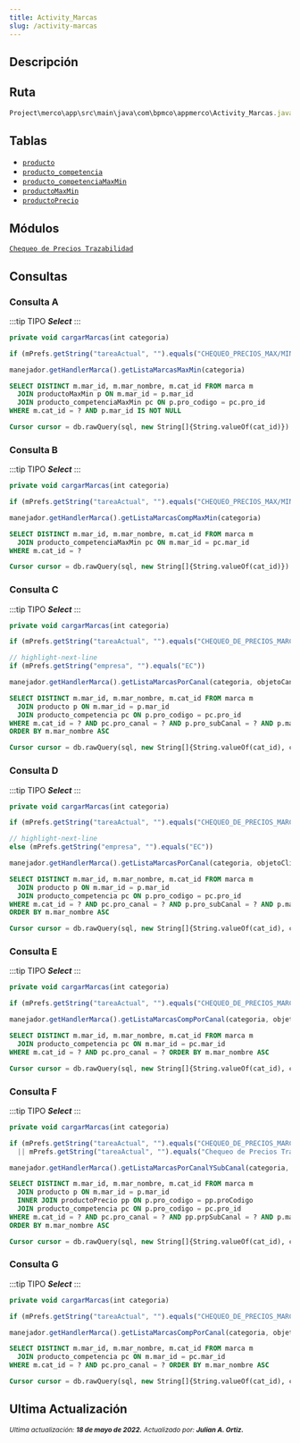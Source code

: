 ```yaml
---
title: Activity_Marcas
slug: /activity-marcas
---
```


## Descripción

## Ruta

```js
Project\merco\app\src\main\java\com\bpmco\appmerco\Activity_Marcas.java
```

## Tablas

- [```producto```](./../sincronizacion/tablas/producto.md)
- [```producto_competencia```](./../sincronizacion/tablas/producto_competencia.md)
- [```producto_competenciaMaxMin```](./../sincronizacion/tablas/producto_competenciaMaxMin.md)
- [```productoMaxMin```](./../sincronizacion/tablas/productoMaxMin.md)  
- [```productoPrecio```](./../sincronizacion/tablas/productoPrecio.md)

## Módulos

[```Chequeo de Precios Trazabilidad```](../modules/modulo-44.md)

## Consultas

### Consulta A

:::tip TIPO
***Select***
:::

```js title="Método desde donde se invoca"
private void cargarMarcas(int categoria)
```

```js title="Condiciones"
if (mPrefs.getString("tareaActual", "").equals("CHEQUEO_PRECIOS_MAX/MIN"))
```

```js title="Método"
manejador.getHandlerMarca().getListaMarcasMaxMin(categoria)
```

```sql title="Query"
SELECT DISTINCT m.mar_id, m.mar_nombre, m.cat_id FROM marca m
  JOIN productoMaxMin p ON m.mar_id = p.mar_id
  JOIN producto_competenciaMaxMin pc ON p.pro_codigo = pc.pro_id
WHERE m.cat_id = ? AND p.mar_id IS NOT NULL

Cursor cursor = db.rawQuery(sql, new String[]{String.valueOf(cat_id)})
```

### Consulta B

:::tip TIPO
***Select***
:::

```js title="Método desde donde se invoca"
private void cargarMarcas(int categoria)
```

```js title="Condiciones"
if (mPrefs.getString("tareaActual", "").equals("CHEQUEO_PRECIOS_MAX/MIN"))
```

```js title="Método"
manejador.getHandlerMarca().getListaMarcasCompMaxMin(categoria)
```

```sql title="Query"
SELECT DISTINCT m.mar_id, m.mar_nombre, m.cat_id FROM marca m
  JOIN producto_competenciaMaxMin pc ON m.mar_id = pc.mar_id
WHERE m.cat_id = ? 

Cursor cursor = db.rawQuery(sql, new String[]{String.valueOf(cat_id)})
```

### Consulta C

:::tip TIPO
***Select***
:::

```js title="Método desde donde se invoca"
private void cargarMarcas(int categoria)
```

```js title="Condiciones"
if (mPrefs.getString("tareaActual", "").equals("CHEQUEO_DE_PRECIOS_MARCAS"))

// highlight-next-line
if (mPrefs.getString("empresa", "").equals("EC"))
```

```js title="Método"
manejador.getHandlerMarca().getListaMarcasPorCanal(categoria, objetoCanal.getId(), objetoCliente.getCli_subCanal())
```

```sql title="Query"
SELECT DISTINCT m.mar_id, m.mar_nombre, m.cat_id FROM marca m
  JOIN producto p ON m.mar_id = p.mar_id
  JOIN producto_competencia pc ON p.pro_codigo = pc.pro_id
WHERE m.cat_id = ? AND pc.pro_canal = ? AND p.pro_subCanal = ? AND p.mar_id IS NOT NULL
ORDER BY m.mar_nombre ASC

Cursor cursor = db.rawQuery(sql, new String[]{String.valueOf(cat_id), canal, subCanal})
```

### Consulta D

:::tip TIPO
***Select***
:::

```js title="Método desde donde se invoca"
private void cargarMarcas(int categoria)
```

```js title="Condiciones"
if (mPrefs.getString("tareaActual", "").equals("CHEQUEO_DE_PRECIOS_MARCAS"))

// highlight-next-line
else (mPrefs.getString("empresa", "").equals("EC"))
```

```js title="Método"
manejador.getHandlerMarca().getListaMarcasPorCanal(categoria, objetoCliente.getCli_canal(), objetoCliente.getCli_subCanal())
```

```sql title="Query"
SELECT DISTINCT m.mar_id, m.mar_nombre, m.cat_id FROM marca m
  JOIN producto p ON m.mar_id = p.mar_id
  JOIN producto_competencia pc ON p.pro_codigo = pc.pro_id
WHERE m.cat_id = ? AND pc.pro_canal = ? AND p.pro_subCanal = ? AND p.mar_id IS NOT NULL
ORDER BY m.mar_nombre ASC

Cursor cursor = db.rawQuery(sql, new String[]{String.valueOf(cat_id), canal, subCanal})

```

### Consulta E

:::tip TIPO
***Select***
:::

```js title="Método desde donde se invoca"
private void cargarMarcas(int categoria)
```

```js title="Condiciones"
if (mPrefs.getString("tareaActual", "").equals("CHEQUEO_DE_PRECIOS_MARCAS"))
```

```js title="Método"
manejador.getHandlerMarca().getListaMarcasCompPorCanal(categoria, objetoCliente.getCli_canal())
```

```sql title="Query"
SELECT DISTINCT m.mar_id, m.mar_nombre, m.cat_id FROM marca m
  JOIN producto_competencia pc ON m.mar_id = pc.mar_id
WHERE m.cat_id = ? AND pc.pro_canal = ? ORDER BY m.mar_nombre ASC

Cursor cursor = db.rawQuery(sql, new String[]{String.valueOf(cat_id), canal})
```

### Consulta F

:::tip TIPO
***Select***
:::

```js title="Método desde donde se invoca"
private void cargarMarcas(int categoria)
```

```js title="Condiciones"
if (mPrefs.getString("tareaActual", "").equals("CHEQUEO_DE_PRECIOS_MARCAS_V2")
  || mPrefs.getString("tareaActual", "").equals("Chequeo de Precios Trazabilidad"))
```

```js title="Método"
manejador.getHandlerMarca().getListaMarcasPorCanalYSubCanal(categoria, objetoCliente.getCli_canal(), objetoCliente.getCli_subCanal())
```

```sql title="Query"
SELECT DISTINCT m.mar_id, m.mar_nombre, m.cat_id FROM marca m
  JOIN producto p ON m.mar_id = p.mar_id
  INNER JOIN productoPrecio pp ON p.pro_codigo = pp.proCodigo
  JOIN producto_competencia pc ON p.pro_codigo = pc.pro_id
WHERE m.cat_id = ? AND pc.pro_canal = ? AND pp.prpSubCanal = ? AND p.mar_id IS NOT NULL
ORDER BY m.mar_nombre ASC

Cursor cursor = db.rawQuery(sql, new String[]{String.valueOf(cat_id), canal, subCanal})
```

### Consulta G

:::tip TIPO
***Select***
:::

```js title="Método desde donde se invoca"
private void cargarMarcas(int categoria)
```

```js title="Condiciones"
if (mPrefs.getString("tareaActual", "").equals("CHEQUEO_DE_PRECIOS_MARCAS"))
```

```js title="Método"
manejador.getHandlerMarca().getListaMarcasCompPorCanal(categoria, objetoCliente.getCli_canal())
```

```sql title="Query"
SELECT DISTINCT m.mar_id, m.mar_nombre, m.cat_id FROM marca m
  JOIN producto_competencia pc ON m.mar_id = pc.mar_id
WHERE m.cat_id = ? AND pc.pro_canal = ? ORDER BY m.mar_nombre ASC

Cursor cursor = db.rawQuery(sql, new String[]{String.valueOf(cat_id), canal})
```

## Ultima Actualización

<div class="ultima-actualizacion">
  <small>
    <i>
      Ultima actualización:
      <b> 18 de mayo de 2022.</b>
    </i>
  </small>

  <small>
    <i>
      Actualizado por:
      <b> Julian A. Ortiz.</b>
    </i>
  </small>
</div>